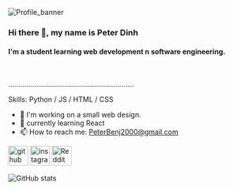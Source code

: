 ![Profile_banner](https://user-images.githubusercontent.com/54533061/142574513-df28445e-f73f-445e-9c45-4ed64ec68fdb.png)
### Hi there 👋, my name is Peter Dinh
#### I'm a student learning web development n software engineering.
<br/>

...............................................................

Skills: Python / JS / HTML / CSS


- 🔭 I'm working on a small web design. 
- 🌱 currently learning React 
- 📫 How to reach me: PeterBenj2000@gmail.com


[<img src='https://cdn.jsdelivr.net/npm/simple-icons@3.0.1/icons/github.svg' alt='github' height='40'>](https://github.com/PeterBenj2000)  [<img src='https://cdn.jsdelivr.net/npm/simple-icons@3.0.1/icons/instagram.svg' alt='instagram' height='40'>](https://www.instagram.com/peteshacker/)  [<img src='https://cdn.jsdelivr.net/npm/simple-icons@3.0.1/icons/reddit.svg' alt='Reddit' height='40'>](https://www.reddit.com/user/radoz31)  

![GitHub stats](https://github-readme-stats.vercel.app/api?username=PeterBenj2000&show_icons=true)  
